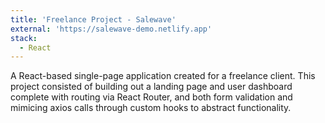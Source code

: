 ```yaml
---
title: 'Freelance Project - Salewave'
external: 'https://salewave-demo.netlify.app'
stack:
  - React
---
```


A React-based single-page application created for a freelance client. This project consisted of building out a landing page and user dashboard complete with routing via React Router, and both form validation and mimicing axios calls through custom hooks to abstract functionality. 